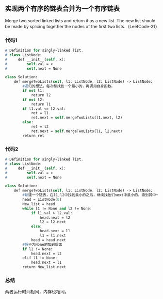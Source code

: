 ## 实现两个有序的链表合并为一个有序链表
Merge two sorted linked lists and return it as a new list. The new list should be made by splicing together the nodes of the first two lists.（LeetCode-21）
### 代码1
```p
# Definition for singly-linked list.
# class ListNode:
#     def __init__(self, x):
#         self.val = x
#         self.next = None

class Solution:
    def mergeTwoLists(self, l1: ListNode, l2: ListNode) -> ListNode:
        #递归的想法，每次都找到一个最小的，再调用自身函数。
        if not l1:
            return l2
        if not l2:
            return l1
        if l1.val <= l2.val:
            ret = l1
            ret.next = self.mergeTwoLists(l1.next, l2)
        else:
            ret = l2
            ret.next = self.mergeTwoLists(l1, l2.next)
        return ret

```
### 代码2
```p
# Definition for singly-linked list.
# class ListNode:
#     def __init__(self, x):
#         self.val = x
#         self.next = None

class Solution:
    def mergeTwoLists(self, l1: ListNode, l2: ListNode) -> ListNode:
        #新建一个链表，在l1,l2中找到最小的之后，继续找他们next中最小的，直到其中一个next为None。
        head = ListNode(0)
        New_list = head
        while l1 != None and l2 != None:
            if l1.val > l2.val:
                head.next = l2
                l2 = l2.next
            else:
                head.next = l1
                l1 = l1.next
            head = head.next
        #将不为None的加到后面
        if l2 != None:
            head.next = l2
        elif l1 != None:
            head.next = l1
        return New_list.next 
```
### 总结
两者运行时间相同，内存也相同。
